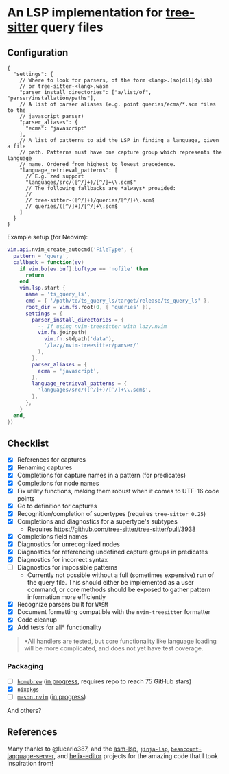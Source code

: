 # An LSP implementation for [tree-sitter](https://tree-sitter.github.io/tree-sitter/) query files

<!-- vim: set spell: -->

## Configuration

```jsonc
{
  "settings": {
    // Where to look for parsers, of the form <lang>.(so|dll|dylib)
    // or tree-sitter-<lang>.wasm
    "parser_install_directories": ["a/list/of", "parser/installation/paths"],
    // A list of parser aliases (e.g. point queries/ecma/*.scm files to the
    // javascript parser)
    "parser_aliases": {
      "ecma": "javascript"
    },
    // A list of patterns to aid the LSP in finding a language, given a file
    // path. Patterns must have one capture group which represents the language
    // name. Ordered from highest to lowest precedence.
    "language_retrieval_patterns": [
      // E.g. zed support
      "languages/src/([^/]+)/[^/]+\\.scm$"
      // The following fallbacks are *always* provided:
      //
      // tree-sitter-([^/]+)/queries/[^/]+\.scm$
      // queries/([^/]+)/[^/]+\.scm$
    ]
  }
}
```

Example setup (for Neovim):

```lua
vim.api.nvim_create_autocmd('FileType', {
  pattern = 'query',
  callback = function(ev)
    if vim.bo[ev.buf].buftype == 'nofile' then
      return
    end
    vim.lsp.start {
      name = 'ts_query_ls',
      cmd = { '/path/to/ts_query_ls/target/release/ts_query_ls' },
      root_dir = vim.fs.root(0, { 'queries' }),
      settings = {
        parser_install_directories = {
          -- If using nvim-treesitter with lazy.nvim
          vim.fs.joinpath(
            vim.fn.stdpath('data'),
            '/lazy/nvim-treesitter/parser/'
          ),
        },
        parser_aliases = {
          ecma = 'javascript',
        },
        language_retrieval_patterns = {
          'languages/src/([^/]+)/[^/]+\\.scm$',
        },
      },
    }
  end,
})
```

## Checklist

- [x] References for captures
- [x] Renaming captures
- [x] Completions for capture names in a pattern (for predicates)
- [x] Completions for node names
- [x] Fix utility functions, making them robust when it comes to UTF-16 code
      points
- [x] Go to definition for captures
- [x] Recognition/completion of supertypes (requires `tree-sitter 0.25`)
- [x] Completions and diagnostics for a supertype's subtypes
  - Requires <https://github.com/tree-sitter/tree-sitter/pull/3938>
- [x] Completions field names
- [x] Diagnostics for unrecognized nodes
- [x] Diagnostics for referencing undefined capture groups in predicates
- [x] Diagnostics for incorrect syntax
- [ ] Diagnostics for impossible patterns
  - Currently not possible without a full (sometimes expensive) run of the query
    file. This should either be implemented as a user command, or core methods
    should be exposed to gather pattern information more efficiently
- [x] Recognize parsers built for `WASM`
- [x] Document formatting compatible with the `nvim-treesitter` formatter
- [x] Code cleanup
- [x] Add tests for all* functionality

> *All handlers are tested, but core functionality like language loading will be
> more complicated, and does not yet have test coverage.

### Packaging

- [ ] [`homebrew`](https://github.com/Homebrew/homebrew-core)
      ([in progress](https://github.com/Homebrew/homebrew-core/pull/197587),
      requires repo to reach 75 GitHub stars)
- [x] [`nixpkgs`](https://github.com/NixOS/nixpkgs)
- [ ] [`mason.nvim`](https://github.com/mason-org/mason-registry)
      ([in progress](https://github.com/mason-org/mason-registry/pull/7849))

And others?

## References

Many thanks to @lucario387, and the
[asm-lsp](https://github.com/bergercookie/asm-lsp),
[`jinja-lsp`](https://github.com/uros-5/jinja-lsp),
[`beancount`-language-server](https://github.com/polarmutex/beancount-language-server),
and [helix-editor](https://github.com/helix-editor/helix) projects for the
amazing code that I took inspiration from!
